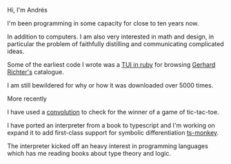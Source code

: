 Hi, I'm Andrés 

I'm been programming in some capacity for close to ten years now.

In addition to computers. I am also very interested in math and design, in particular the problem of faithfully distilling and communicating complicated ideas.

Some of the earliest code I wrote was a [TUI in ruby](https://rubygems.org/gems/richter_catalogue) for browsing [Gerhard Richter's](https://en.wikipedia.org/wiki/Gerhard_Richter) catalogue.

I am still bewildered for why or how it was downloaded over 5000 times.

More recently

I have used a [convolution](https://github.com/aduarterengifo/virtual-infinite-grid/blob/main/src/m-n-k/win-check-conv-2.ts) to check for the winner of a game of tic-tac-toe.

I have ported an interpreter from a book to typescript and I'm working on expand it to add first-class support for symbolic differentiation [ts-monkey](https://github.com/aduarterengifo/ts-monkey).

The interpreter kicked off an heavy interest in programming languages which has me reading books about type theory and logic.
